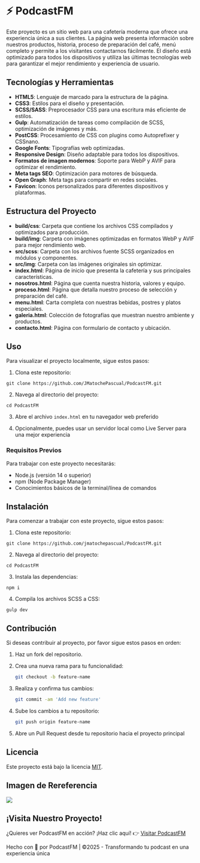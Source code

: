 # ⚡️ PodcastFM

Este proyecto es un sitio web para una cafetería moderna que ofrece una experiencia única a sus clientes. La página web presenta información sobre nuestros productos, historia, proceso de preparación del café, menú completo y permite a los visitantes contactarnos fácilmente. El diseño está optimizado para todos los dispositivos y utiliza las últimas tecnologías web para garantizar el mejor rendimiento y experiencia de usuario.

## Tecnologías y Herramientas

- **HTML5**: Lenguaje de marcado para la estructura de la página.
- **CSS3**: Estilos para el diseño y presentación.
- **SCSS/SASS**: Preprocesador CSS para una escritura más eficiente de estilos.
- **Gulp**: Automatización de tareas como compilación de SCSS, optimización de imágenes y más.
- **PostCSS**: Procesamiento de CSS con plugins como Autoprefixer y CSSnano.
- **Google Fonts**: Tipografías web optimizadas.
- **Responsive Design**: Diseño adaptable para todos los dispositivos.
- **Formatos de imagen modernos**: Soporte para WebP y AVIF para optimizar el rendimiento.
- **Meta tags SEO**: Optimización para motores de búsqueda.
- **Open Graph**: Meta tags para compartir en redes sociales.
- **Favicon**: Iconos personalizados para diferentes dispositivos y plataformas.

## Estructura del Proyecto

- **build/css**: Carpeta que contiene los archivos CSS compilados y optimizados para producción.
- **build/img**: Carpeta con imágenes optimizadas en formatos WebP y AVIF para mejor rendimiento web.
- **src/scss**: Carpeta con los archivos fuente SCSS organizados en módulos y componentes.
- **src/img**: Carpeta con las imágenes originales sin optimizar.
- **index.html**: Página de inicio que presenta la cafetería y sus principales características.
- **nosotros.html**: Página que cuenta nuestra historia, valores y equipo.
- **proceso.html**: Página que detalla nuestro proceso de selección y preparación del café.
- **menu.html**: Carta completa con nuestras bebidas, postres y platos especiales.
- **galeria.html**: Colección de fotografías que muestran nuestro ambiente y productos.
- **contacto.html**: Página con formulario de contacto y ubicación.

## Uso

Para visualizar el proyecto localmente, sigue estos pasos:

1. Clona este repositorio:

```
git clone https://github.com/JMatochePascual/PodcastFM.git
```

2. Navega al directorio del proyecto:

```
cd PodcastFM
```

3. Abre el archivo `index.html` en tu navegador web preferido

4. Opcionalmente, puedes usar un servidor local como Live Server para una mejor experiencia

### Requisitos Previos

Para trabajar con este proyecto necesitarás:

- Node.js (versión 14 o superior)
- npm (Node Package Manager)
- Conocimientos básicos de la terminal/línea de comandos

## Instalación

Para comenzar a trabajar con este proyecto, sigue estos pasos:

1. Clona este repositorio:

```
git clone https://github.com/jmatochepascual/PodcastFM.git
```

2. Navega al directorio del proyecto:

```
cd PodcastFM
```

3. Instala las dependencias:

```
npm i
```

4. Compila los archivos SCSS a CSS:

```
gulp dev
```

## Contribución

Si deseas contribuir al proyecto, por favor sigue estos pasos en orden:

1. Haz un fork del repositorio.

2. Crea una nueva rama para tu funcionalidad:
   ```bash
   git checkout -b feature-name
   ```
3. Realiza y confirma tus cambios:
   ```bash
   git commit -am 'Add new feature'
   ```
4. Sube los cambios a tu repositorio:
   ```bash
   git push origin feature-name
   ```
5. Abre un Pull Request desde tu repositorio hacia el proyecto principal

## Licencia

Este proyecto está bajo la licencia [MIT](https://opensource.org/licenses/MIT).

## Imagen de Rereferencia

![](https://i.postimg.cc/kG58GJb2/Podcast-FM.png)

## ¡Visita Nuestro Proyecto!

¿Quieres ver PodcastFM en acción? ¡Haz clic aquí! 👉 [Visitar PodcastFM](https://jmatochepascual.github.io/PodcastFM/)

Hecho con 💚 por PodcastFM | ©2025 - Transformando tu podcast en una experiencia única
